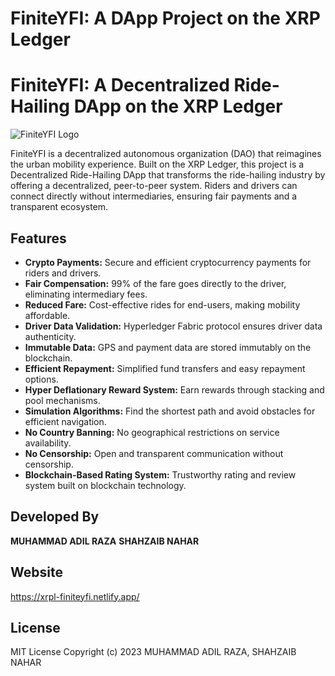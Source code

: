 # FiniteYFI: A DApp Project on the XRP Ledger
# FiniteYFI: A Decentralized Ride-Hailing DApp on the XRP Ledger

![FiniteYFI Logo](assets/images/finiteyfi.jpeg)

FiniteYFI is a decentralized autonomous organization (DAO) that reimagines the urban mobility experience. Built on the XRP Ledger, this project is a Decentralized Ride-Hailing DApp that transforms the ride-hailing industry by offering a decentralized, peer-to-peer system. Riders and drivers can connect directly without intermediaries, ensuring fair payments and a transparent ecosystem.

## Features

- **Crypto Payments:** Secure and efficient cryptocurrency payments for riders and drivers.
- **Fair Compensation:** 99% of the fare goes directly to the driver, eliminating intermediary fees.
- **Reduced Fare:** Cost-effective rides for end-users, making mobility affordable.
- **Driver Data Validation:** Hyperledger Fabric protocol ensures driver data authenticity.
- **Immutable Data:** GPS and payment data are stored immutably on the blockchain.
- **Efficient Repayment:** Simplified fund transfers and easy repayment options.
- **Hyper Deflationary Reward System:** Earn rewards through stacking and pool mechanisms.
- **Simulation Algorithms:** Find the shortest path and avoid obstacles for efficient navigation.
- **No Country Banning:** No geographical restrictions on service availability.
- **No Censorship:** Open and transparent communication without censorship.
- **Blockchain-Based Rating System:** Trustworthy rating and review system built on blockchain technology.

## Developed By
**MUHAMMAD ADIL RAZA**
**SHAHZAIB NAHAR**

## Website
https://xrpl-finiteyfi.netlify.app/

## License
MIT License
Copyright (c) 2023 MUHAMMAD ADIL RAZA, SHAHZAIB NAHAR
